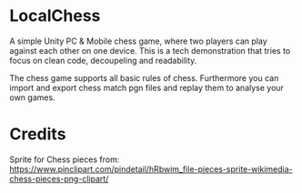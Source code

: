 # LocalChess
A simple Unity PC & Mobile chess game, where two players can play against each other on one device.
This is a tech demonstration that tries to focus on clean code, decoupeling and readability. 

The chess game supports all basic rules of chess. 
Furthermore you can import and export chess match pgn files and replay them to analyse your own games.

# Credits
Sprite for Chess pieces from: https://www.pinclipart.com/pindetail/hRbwim_file-pieces-sprite-wikimedia-chess-pieces-png-clipart/
